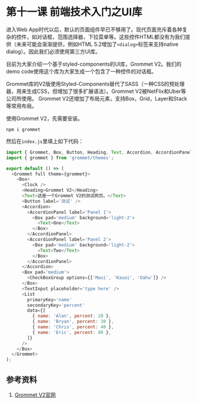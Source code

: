 # 第十一课 前端技术入门之UI库

进入Web App时代以后，默认的页面组件早已不够用了。现代页面充斥着各种复杂的控件，如对话框，范围选择器，下拉菜单等。这些控件HTML都没有为我们提供（未来可能会渐渐提供，例如HTML 5.2增加了`<dialog>`标签来支持native dialog）。因此我们必须使用第三方UI库。

目前为大家介绍一个基于styled-components的UI库，Grommet V2。我们的demo code使用这个库为大家生成一个包含了一种控件的对话框。

Grommet库的V2版使用Styled-Components替代了SASS（一种CSS的预处理器，用来生成CSS，但增加了很多扩展语法）。Grommet V2被NetFlix和Uber等公司所使用。
Grommet V2还增加了布局元素，支持Box，Grid，Layer和Stack等常用布局。

使用Grommet V2，先需要安装。

    npm i grommet
    
然后在`index.js`里填上如下代码：
``` javascript
import { Grommet, Box, Button, Heading, Text, Accordion, AccordionPanel, CheckBoxGroup, TextInput, List, Clock } from 'grommet';
import { grommet } from 'grommet/themes';

export default () => (
  <Grommet full theme={grommet}>
    <Box>
      <Clock />
      <Heading>Grommet V2</Heading>
      <Text>这是一个Grommet V2的测试网页。</Text>
      <Button label='测试' />
      <Accordion>
        <AccordionPanel label='Panel 1'>
          <Box pad='medium' background='light-2'>
            <Text>One</Text>
          </Box>
        </AccordionPanel>
        <AccordionPanel label='Panel 2'>
          <Box pad='medium' background='light-2'>
            <Text>Two</Text>
          </Box>
        </AccordionPanel>
      </Accordion>
      <Box pad='medium'>
        <CheckBoxGroup options={['Maui', 'Kauai', 'Oahu']} />
      </Box>
      <TextInput placeholder='type here' />
      <List
        primaryKey='name'
        secondaryKey='percent'
        data={[
          { name: 'Alan', percent: 20 },
          { name: 'Bryan', percent: 30 },
          { name: 'Chris', percent: 40 },
          { name: 'Eric', percent: 80 },
        ]}
      />
    </Box>
  </Grommet>
);
```

## 参考资料
1. [Grommet V2官网](https://v2.grommet.io/)
